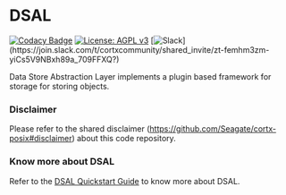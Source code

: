 

# DSAL

[![Codacy Badge](https://api.codacy.com/project/badge/Grade/d24a585319b847958f2ce2ca2abd8ef0)](https://app.codacy.com/gh/Seagate/cortx-dsal?utm_source=github.com&utm_medium=referral&utm_content=Seagate/cortx-dsal&utm_campaign=Badge_Grade) [![License: AGPL v3](https://img.shields.io/badge/License-AGPL%20v3-blue.svg)](https://github.com/Seagate/cortx-dsal/blob/main/LICENSE) [![Slack](https://img.shields.io/badge/chat-on%20Slack-blue")](https://join.slack.com/t/cortxcommunity/shared_invite/zt-femhm3zm-yiCs5V9NBxh89a_709FFXQ?)


Data Store Abstraction Layer implements a plugin based framework for storage
for storing objects.

### Disclaimer
Please refer to the shared disclaimer (https://github.com/Seagate/cortx-posix#disclaimer) about this code repository.

### Know more about DSAL
Refer to the [DSAL Quickstart Guide](doc/HighLevelOverview.md) to know more about DSAL.

